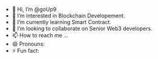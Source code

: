 - 👋 Hi, I’m @goUp9
- 👀 I’m interested in Blockchain Developement.
- 🌱 I’m currently learning Smart Contract.
- 💞️ I’m looking to collaborate on Senior Web3 developers.
- 📫 How to reach me ...
- 😄 Pronouns: 
- ⚡ Fun fact: 

<!---
goUp9/goUp9 is a ✨ special ✨ repository because its `README.md` (this file) appears on your GitHub profile.
You can click the Preview link to take a look at your changes.
--->
